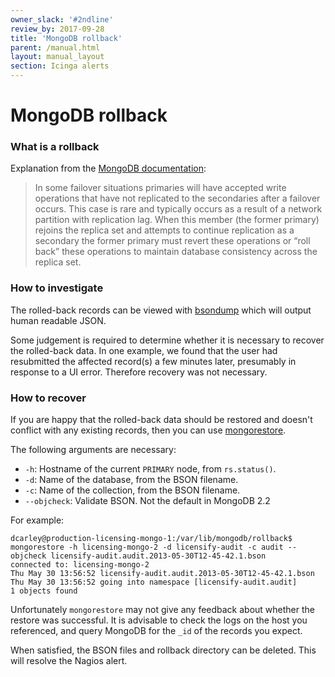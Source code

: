 ```yaml
---
owner_slack: '#2ndline'
review_by: 2017-09-28
title: 'MongoDB rollback'
parent: /manual.html
layout: manual_layout
section: Icinga alerts
---
```


# MongoDB rollback

### What is a rollback

Explanation from the [MongoDB
documentation](http://docs.mongodb.org/manual/core/replication/#replica-set-rollbacks):

> In some failover situations primaries will have accepted write
> operations that have not replicated to the secondaries after a
> failover occurs. This case is rare and typically occurs as a result of
> a network partition with replication lag. When this member (the former
> primary) rejoins the replica set and attempts to continue replication
> as a secondary the former primary must revert these operations or
> “roll back” these operations to maintain database consistency across
> the replica set.

### How to investigate

The rolled-back records can be viewed with
[bsondump](http://docs.mongodb.org/manual/reference/program/bsondump/)
which will output human readable JSON.

Some judgement is required to determine whether it is necessary to
recover the rolled-back data. In one example, we found that the user had
resubmitted the affected record(s) a few minutes later, presumably in
response to a UI error. Therefore recovery was not necessary.

### How to recover

If you are happy that the rolled-back data should be restored and
doesn't conflict with any existing records, then you can use
[mongorestore](http://docs.mongodb.org/manual/reference/program/mongorestore/).

The following arguments are necessary:

-   `-h`: Hostname of the current `PRIMARY` node, from `rs.status()`.
-   `-d`: Name of the database, from the BSON filename.
-   `-c`: Name of the collection, from the BSON filename.
-   `--objcheck`: Validate BSON. Not the default in MongoDB 2.2

For example:

    dcarley@production-licensing-mongo-1:/var/lib/mongodb/rollback$ mongorestore -h licensing-mongo-2 -d licensify-audit -c audit --objcheck licensify-audit.audit.2013-05-30T12-45-42.1.bson
    connected to: licensing-mongo-2
    Thu May 30 13:56:52 licensify-audit.audit.2013-05-30T12-45-42.1.bson
    Thu May 30 13:56:52 going into namespace [licensify-audit.audit]
    1 objects found

Unfortunately `mongorestore` may not give any feedback about whether the
restore was successful. It is advisable to check the logs on the host
you referenced, and query MongoDB for the `_id` of the records you
expect.

When satisfied, the BSON files and rollback directory can be deleted.
This will resolve the Nagios alert.

